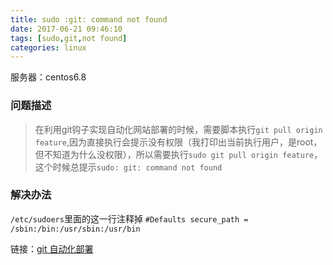 ```yaml
---
title: sudo :git: command not found
date: 2017-06-21 09:46:10
tags: [sudo,git,not found]
categories: linux
---
```


服务器：centos6.8

### 问题描述    
> 在利用git钩子实现自动化网站部署的时候，需要脚本执行```git pull origin feature```,因为直接执行会提示没有权限（我打印出当前执行用户，是root，但不知道为什么没权限），所以需要执行```sudo git pull origin feature```，这个时候总提示```sudo: git: command not found```

### 解决办法    
```/etc/sudoers```里面的这一行注释掉 ```#Defaults secure_path = /sbin:/bin:/usr/sbin:/usr/bin```

链接：[git 自动化部署](http://jiluz.com/2017/03/07/git-hooks/)

